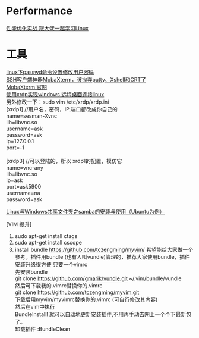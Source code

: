 





# Performance

[性能优化实战 跟大佬一起学习Linux](http://www.xunart.com/e627237.html)<br>




# 工具
[linux下passwd命令设置修改用户密码](https://www.cnblogs.com/Alanf/p/7994324.html)<br>
[SSH客户端神器MobaXterm，该抛弃putty、Xshell和CRT了](https://baijiahao.baidu.com/s?id=1593541647064594276&wfr=spider&for=pc)<br>
[MobaXterm 官网](https://mobaxterm.mobatek.net/)<br>
[使用xrdp实现windows 远程桌面连接linux](https://blog.csdn.net/qq_33530388/article/details/64502902)<br>
另外修改一下：sudo vim /etc/xrdp/xrdp.ini <br>
[xrdp1] //用户名，密码，IP,端口都改成你自己的<br>
name=sesman-Xvnc<br>
lib=libvnc.so <br>
username=ask <br>
password=ask <br>
ip=127.0.0.1 <br>
port=-1 <br>
<br>
[xrdp3] //可以登陆的，所以 xrdp1的配置，模仿它<br>
name=vnc-any <br>
lib=libvnc.so <br>
ip=ask <br>
port=ask5900 <br>
username=na <br>
password=ask <br>

[Linux与Windows共享文件夹之samba的安装与使用（Ubuntu为例）](https://www.cnblogs.com/gzdaijie/p/5194033.html)<br>

[VIM 提升] <br>
1. sudo apt-get install ctags
2. sudo apt-get install cscope
3. install bundle
https://github.com/tczengming/myvim/
希望能给大家做一个参考。插件用bundle (也有人叫vundle)管理的，推荐大家使用bundle，插件安装升级很方便
只要一个vimrc <br>
先安装bundle <br>
git clone https://github.com/gmarik/vundle.git ~/.vim/bundle/vundle <br>
然后可下载我的.vimrc替换你的.vimrc <br>
git clone https://github.com/tczengming/myvim.git       <br>
下载后用myvim/myvimrc替换你的.vimrc (可自行修改其内容) <br>
然后在vim中执行 <br>
BundleInstall!    就可以自动地更新安装插件,不用再手动去网上一个个下最新包了。<br>
 缷载插件  :BundleClean <br>


